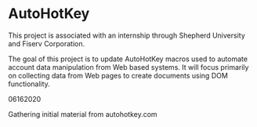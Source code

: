 # AutoHotKey

This project is associated with an internship through Shepherd University and Fiserv Corporation.

The goal of this project is to update AutoHotKey macros used to automate account data manipulation from Web based systems. It will focus primarily on collecting data from Web pages to create documents using DOM functionality.

06162020

Gathering initial material from autohotkey.com
